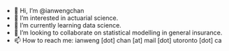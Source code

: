 - 👋 Hi, I’m @ianwengchan
- 👀 I’m interested in actuarial science.
- 🌱 I’m currently learning data science.
- 💞️ I’m looking to collaborate on statistical modelling in general insurance.
- 📫 How to reach me: ianweng [dot] chan [at] mail [dot] utoronto [dot] ca

<!---
ianwengchan/ianwengchan is a ✨ special ✨ repository because its `README.md` (this file) appears on your GitHub profile.
You can click the Preview link to take a look at your changes.
--->
